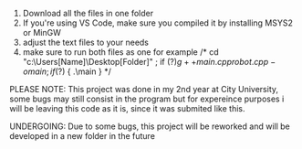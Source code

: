 1. Download all the files in one folder
2. If you're using VS Code, make sure you compiled it by installing MSYS2 or MinGW
3. adjust the text files to your needs
4. make sure to run both files as one for example
/* cd "c:\Users\[Name]\Desktop\[Folder]\" ; if ($?) { g++ main.cpp robot.cpp -o main } ; if ($?) { .\main } */


PLEASE NOTE: This project was done in my 2nd year at City University, some bugs may still consist in the program but for expereince purposes i will be leaving this code as it is, since it was submited like this.

UNDERGOING: Due to some bugs, this project will be reworked and will be developed in a new folder in the future
